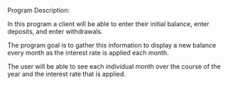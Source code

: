 Program Description:

In this program a client will be able to enter their initial balance, enter deposits, and enter withdrawals. 

The program goal is to gather this information to display a new balance every month as the interest rate is applied each month.

The user will be able to see each individual month over the course of the year and the interest rate that is applied.